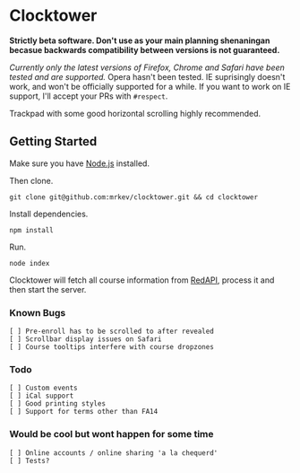 Clocktower
==========

**Strictly beta software. Don't use as your main planning shenaningan becasue backwards compatibility between versions is not guaranteed.** 

*Currently only the latest versions of Firefox, Chrome and Safari have been tested and are supported.* Opera hasn't been tested. IE suprisingly doesn't work, and won't be officially supported for a while. If you want to work on IE support, I'll accept your PRs with `#respect`.

Trackpad with some good horizontal scrolling highly recommended.

## Getting Started

Make sure you have [Node.js](http://nodejs.org) installed.

Then clone.

    git clone git@github.com:mrkev/clocktower.git && cd clocktower

Install dependencies.

    npm install

Run.

    node index

Clocktower will fetch all course information from [RedAPI](http://api-mrkev.rhcloud.com/redapi/), process it and then start the server.

### Known Bugs

    [ ] Pre-enroll has to be scrolled to after revealed
    [ ] Scrollbar display issues on Safari
    [ ] Course tooltips interfere with course dropzones

### Todo

    [ ] Custom events
    [ ] iCal support
    [ ] Good printing styles
    [ ] Support for terms other than FA14

### Would be cool but wont happen for some time

    [ ] Online accounts / online sharing 'a la chequerd'
    [ ] Tests?